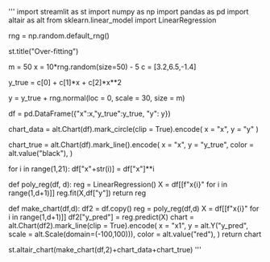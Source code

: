 '''
import streamlit as st
import numpy as np
import pandas as pd
import altair as alt
from sklearn.linear_model import LinearRegression

rng = np.random.default_rng()

st.title("Over-fitting")

m = 50
x = 10*rng.random(size=50) - 5
c = [3.2,6.5,-1.4]

y_true = c[0] + c[1]*x + c[2]*x**2

y = y_true + rng.normal(loc = 0, scale = 30, size = m)

df = pd.DataFrame({"x":x,"y_true":y_true, "y": y})


chart_data = alt.Chart(df).mark_circle(clip = True).encode(
    x = "x",
    y = "y"
)

chart_true = alt.Chart(df).mark_line().encode(
    x = "x",
    y = "y_true",
    color = alt.value("black"),
)

for i in range(1,21):
    df["x"+str(i)] = df["x"]**i

def poly_reg(df, d):
    reg = LinearRegression()
    X = df[[f"x{i}" for i in range(1,d+1)]]
    reg.fit(X,df["y"])
    return reg

def make_chart(df,d):
    df2 = df.copy()
    reg = poly_reg(df,d)
    X = df[[f"x{i}" for i in range(1,d+1)]]
    df2["y_pred"] = reg.predict(X)
    chart = alt.Chart(df2).mark_line(clip = True).encode(
        x = "x1",
        y = alt.Y("y_pred", scale = alt.Scale(domain=(-100,100))),
        color = alt.value("red"),
    )
    return chart

st.altair_chart(make_chart(df,2)+chart_data+chart_true)
'''